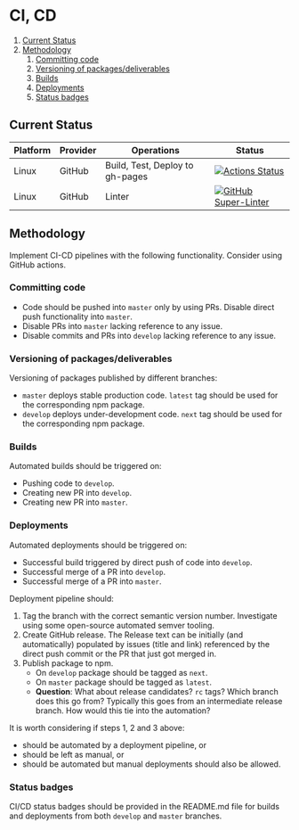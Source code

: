 # CI, CD

1. [Current Status](#current-status)
2. [Methodology](#methodology)
    1. [Committing code](#committing-code)
    2. [Versioning of packages/deliverables](#versioning-of-packagesdeliverables)
    3. [Builds](#builds)
    4. [Deployments](#deployments)
    5. [Status badges](#status-badges)

## Current Status

| Platform | Provider | Operations                      | Status                                                                                                                                                                                                                                     |
| -------- | -------- | ------------------------------- | ------------------------------------------------------------------------------------------------------------------------------------------------------------------------------------------------------------------------------------------ |
| Linux    | GitHub   | Build, Test, Deploy to gh-pages | [![Actions Status](https://github.com/computer-science-engineering/computer-science-engineering.github.io/workflows/build-test/badge.svg)](https://github.com/computer-science-engineering/computer-science-engineering.github.io/actions) |
| Linux    | GitHub   | Linter                          | [![GitHub Super-Linter](https://github.com/computer-science-engineering/computer-science-engineering.github.io/workflows/Lint%20Code%20Base/badge.svg)](https://github.com/marketplace/actions/super-linter)                               |

## Methodology

Implement CI-CD pipelines with the following functionality. Consider using GitHub actions.

### Committing code

- Code should be pushed into `master` only by using PRs. Disable direct push functionality into `master`.
- Disable PRs into `master` lacking reference to any issue.
- Disable commits and PRs into `develop` lacking reference to any issue.

### Versioning of packages/deliverables

Versioning of packages published by different branches:

- `master` deploys stable production code. `latest` tag should be used for the corresponding npm package.
- `develop` deploys under-development code. `next` tag should be used for the corresponding npm package.

### Builds

Automated builds should be triggered on:

- Pushing code to `develop`.
- Creating new PR into `develop`.
- Creating new PR into `master`.

### Deployments

Automated deployments should be triggered on:

- Successful build triggered by direct push of code into `develop`.
- Successful merge of a PR into `develop`.
- Successful merge of a PR into `master`.

Deployment pipeline should:

1. Tag the branch with the correct semantic version number. Investigate using some open-source automated semver tooling.
2. Create GitHub release. The Release text can be initially (and automatically) populated by issues (title and link) referenced by the direct push commit or the PR that just got merged in.
3. Publish package to npm.
    - On `develop` package should be tagged as `next`.
    - On `master` package should be tagged as `latest`.
    - **Question**: What about release candidates? `rc` tags? Which branch does this go from? Typically this goes from an intermediate release branch. How would this tie into the automation?

It is worth considering if steps 1, 2 and 3 above:

- should be automated by a deployment pipeline, or
- should be left as manual, or
- should be automated but manual deployments should also be allowed.

### Status badges

CI/CD status badges should be provided in the README.md file for builds and deployments from both `develop` and `master` branches.

